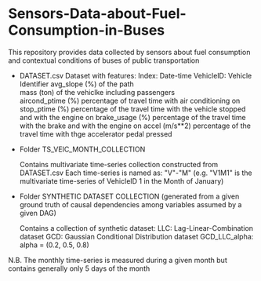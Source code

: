 # Sensors-Data-about-Fuel-Consumption-in-Buses
This repository provides data collected by sensors about fuel consumption and contextual conditions of buses of public transportation 

- DATASET.csv
    Dataset with features:
        Index: Date-time
        VehicleID: Vehicle Identifier
        avg_slope (%) of the path   
        mass (ton) of the vehiclke including passengers     
        aircond_ptime (%) percentage of travel time with air conditioning on
        stop_ptime (%) percentage of the travel time with the vehicle stopped and with the engine on
        brake_usage (%) percentage of the travel time with the brake and with the engine on 
        accel (m/s**2) percentage of the travel time with thge accelerator pedal pressed
        
- Folder TS_VEIC_MONTH_COLLECTION

    Contains multivariate time-series collection constructed from DATASET.csv
    Each time-series is named as: "V"<vehicle-index>-"M"<month-index>
    (e.g. "V1M1" is the multivariate time-series of VehicleID 1 in the Month of January)
    
- Folder SYNTHETIC DATASET COLLECTION (generated from a given ground truth of causal dependencies among variables assumed by a given DAG)

    Contains a collection of synthetic dataset:
    LLC: Lag-Linear-Combination dataset
    GCD: Gaussian Conditional Distribution dataset
    GCD_LLC_alpha: alpha = (0.2, 0.5, 0.8)
    
N.B. The monthly time-series is measured during a given month but contains generally only 5 days of the month
